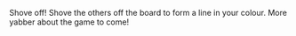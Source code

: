 Shove off! Shove the others off the board to form a line in your colour. More yabber about the game to come!